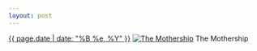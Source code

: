 ```yaml
---
layout: post
---
```


<p>
  <time><a href="/534">{{ page.date | date: "%B %e, %Y" }}</a></time>
  <a href="/534"><img src="{{ site.assets_url }}/534-480.jpg" srcset="{{ site.assets_url }}/534-240.jpg 240w, {{ site.assets_url }}/534-480.jpg 480w, {{ site.assets_url }}/534-720.jpg 720w, {{ site.assets_url }}/534-960.jpg 960w" sizes="(min-width: 700px) 50vw, calc(100vw - 2rem)" alt="The Mothership" /></a>
  <span>The Mothership</span>
</p>
